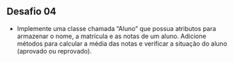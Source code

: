 ## Desafio 04
  * Implemente uma classe chamada “Aluno” que possua atributos para armazenar o nome, a matrícula e as notas de um aluno. Adicione métodos para calcular a média das notas e verificar a situação do aluno (aprovado ou reprovado).
